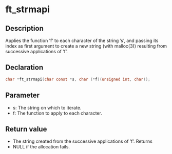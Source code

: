 # ft_strmapi

## Description
Applies the function ’f’ to each character of the string ’s’, and passing its index as first argument to create a new string (with malloc(3)) resulting from successive applications of ’f’.

## Declaration
```c
char *ft_strmapi(char const *s, char (*f)(unsigned int, char));
```
## Parameter 
- s: The string on which to iterate. 
- f: The function to apply to each character.

## Return value
- The string created from the successive applications of ’f’. Returns
- NULL if the allocation fails.